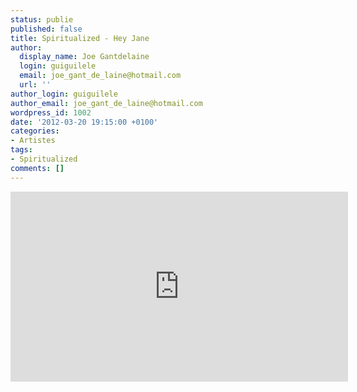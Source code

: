 ```yaml
---
status: publie
published: false
title: Spiritualized - Hey Jane
author:
  display_name: Joe Gantdelaine
  login: guiguilele
  email: joe_gant_de_laine@hotmail.com
  url: ''
author_login: guiguilele
author_email: joe_gant_de_laine@hotmail.com
wordpress_id: 1002
date: '2012-03-20 19:15:00 +0100'
categories:
- Artistes
tags:
- Spiritualized
comments: []
---
```

<iframe width="540" height="304" src="http://www.youtube.com/embed/9U_EqgBWnmc" frameborder="0" allowfullscreen></iframe>
